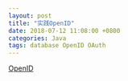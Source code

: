 ```yaml
---
layout: post
title: "实践OpenID"
date: 2018-07-12 11:08:00 +0800
categories: Java
tags: database OpenID OAuth
---
```


[OpenID](http://openid.net/)